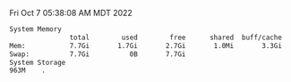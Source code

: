 Fri Oct  7 05:38:08 AM MDT 2022
```bash
System Memory
               total        used        free      shared  buff/cache   available
Mem:           7.7Gi       1.7Gi       2.7Gi       1.0Mi       3.3Gi       5.7Gi
Swap:          7.7Gi          0B       7.7Gi
System Storage
963M	.
```
```bash
